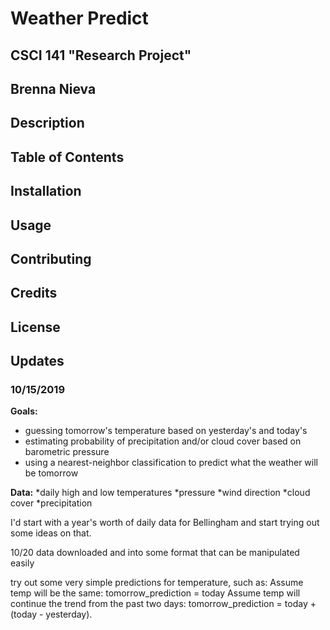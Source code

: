 <H1>Weather Predict</H1>
<H2>CSCI 141 "Research Project" </H2>
<H2>Brenna Nieva</H2>



<H2>Description</H2>

<H2>Table of Contents</H2>
<h2>Installation</h2>
<h2>Usage</h2>
<h2>Contributing</h2>
<h2>Credits</h2>
<h2>License</h2>


<H2>Updates</h2>
<h3>10/15/2019</h3>


**Goals:**
* guessing tomorrow's temperature based on yesterday's and today's
* estimating probability of precipitation and/or cloud cover based on barometric pressure
* using a nearest-neighbor classification to predict what the weather will be tomorrow

**Data:**
*daily high and low temperatures
*pressure
*wind direction
*cloud cover
*precipitation

I'd start with a year's worth of daily data for Bellingham and start trying out some ideas on that.


10/20
data downloaded and into some format that can be manipulated easily

try out some very simple predictions for temperature, such as:
Assume temp will be the same: tomorrow_prediction = today
Assume temp will continue the trend from the past two days: tomorrow_prediction = today + (today - yesterday).
</p>